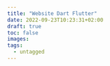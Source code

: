 ```yaml
---
title: "Website Dart Flutter"
date: 2022-09-23T10:23:31+02:00
draft: true
toc: false
images:
tags:
  - untagged
---
```


